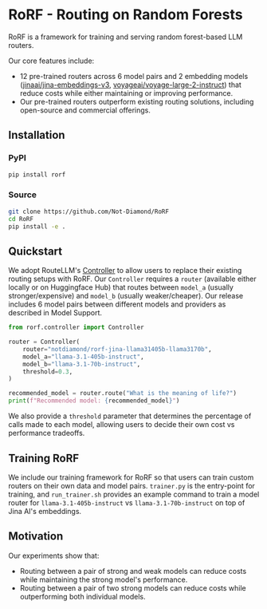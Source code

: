 # RoRF - Routing on Random Forests

RoRF is a framework for training and serving random forest-based LLM routers.

Our core features include:
- 12 pre-trained routers across 6 model pairs and 2 embedding models ([jinaai/jina-embeddings-v3](https://huggingface.co/jinaai/jina-embeddings-v3), [voyageai/voyage-large-2-instruct](https://docs.voyageai.com/docs/embeddings#model-choices)) that reduce costs while either maintaining or improving performance.
- Our pre-trained routers outperform existing routing solutions, including open-source and commercial offerings.

## Installation
### PyPI
```sh
pip install rorf
```
### Source
```sh
git clone https://github.com/Not-Diamond/RoRF
cd RoRF
pip install -e .
```

## Quickstart
We adopt RouteLLM's [Controller](https://github.com/lm-sys/RouteLLM/tree/main?tab=readme-ov-file#quickstart) to allow users to replace their existing routing setups with RoRF. Our `Controller` requires a `router` (available either locally or on Huggingface Hub) that routes between `model_a` (usually stronger/expensive) and `model_b` (usually weaker/cheaper). Our release includes 6 model pairs between different models and providers as described in Model Support.
```python
from rorf.controller import Controller

router = Controller(
    router="notdiamond/rorf-jina-llama31405b-llama3170b",
    model_a="llama-3.1-405b-instruct",
    model_b="llama-3.1-70b-instruct",
    threshold=0.3,
)

recommended_model = router.route("What is the meaning of life?")
print(f"Recommended model: {recommended_model}")
```
We also provide a `threshold` parameter that determines the percentage of calls made to each model, allowing users to decide their own cost vs performance tradeoffs.

## Training RoRF
We include our training framework for RoRF so that users can train custom routers on their own data and model pairs. `trainer.py` is the entry-point for training, and `run_trainer.sh` provides an example command to train a model router for `llama-3.1-405b-instruct` vs `llama-3.1-70b-instruct` on top of Jina AI's embeddings.


## Motivation
Our experiments show that:
- Routing between a pair of strong and weak models can reduce costs while maintaining the strong model's performance.
- Routing between a pair of two strong models can reduce costs while outperforming both individual models.